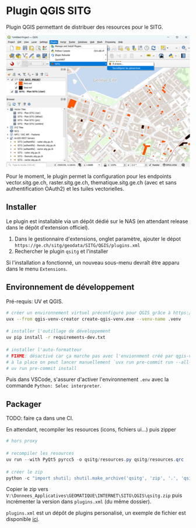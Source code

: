 # Plugin QGIS SITG

Plugin QGIS permettant de distribuer des resources pour le SITG.

![screenshot](screenshot.png)

Pour le moment, le plugin permet la configuration pour les endpoints vector.sitg.ge.ch, raster.sitg.ge.ch, thematique.sitg.ge.ch (avec et sans authentification OAuth2) et les tuiles vectorielles.

## Installer

Le plugin est installable via un dépôt dédié sur le NAS (en attendant release dans le dépôt d'extension officiel).

1. Dans le gestionnaire d'extensions, onglet paramètre, ajouter le dépot `https://ge.ch/sitg/geodata/SITG/QGIS/plugins.xml`
2. Rechercher le plugin `qsitg` et l'installer

Si l'installation a fonctionné, un nouveau sous-menu devraît être apparu dans le menu `Extensions`.

## Environnement de développement

Pré-requis: UV et QGIS.

```sh
# créer un environnement virtuel préconfiguré pour QGIS grâce à https://github.com/GispoCoding/qgis-venv-creator
uvx --from qgis-venv-creator create-qgis-venv.exe --venv-name .venv

# installer l'outillage de développement
uv pip install -r requirements-dev.txt

# installer l'auto-formatteur
# FIXME: désactivé car ça marche pas avec l'envionnment créé par qgis-venv-creator on dirait...
# à la place on peut lancer manuellement `uvx run pre-commit run --all-files`
# uv run pre-commit install
```

Puis dans VSCode, s'assurer d'activer l'environnement `.env` avec la commande `Python: Selec interpreter`.

## Packager

TODO: faire ça dans une CI.

En attendant, recompiler les resources (icons, fichiers ui...) puis zipper

```ps1
# hors proxy

# recompiler les resources
uv run --with PyQt5 pyrcc5 -o qsitg/resources.py qsitg/resources.qrc

# créer le zip
python -c "import shutil; shutil.make_archive('qsitg', 'zip', '.', 'qsitg')"
```

Copier le zip vers `V:\Donnees_Applicatives\GEOMATIQUE\INTERNET\SITG\QGIS\qsitg.zip` puis incrémenter la version dans `plugins.xml` (du même dossier).

`plugins.xml` est un dépôt de plugins personalisé, un exemple de fichier est disponible [ici](https://gis.stackexchange.com/a/486204/8512).
